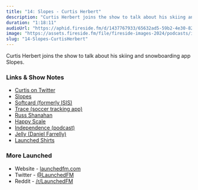 ```yaml
---
title: "14: Slopes - Curtis Herbert"
description: "Curtis Herbert joins the show to talk about his skiing and snowboarding app Slopes."
duration: "1:18:11"
audioUrl: "https://aphid.fireside.fm/d/1437767933/65632ad5-59b2-4e30-82d1-13845dce07dd/c8e9720a-5b6a-4ecd-a053-01690bd8d1d2.mp3"
image: "https://assets.fireside.fm/file/fireside-images-2024/podcasts/images/6/65632ad5-59b2-4e30-82d1-13845dce07dd/episodes/c/c8e9720a-5b6a-4ecd-a053-01690bd8d1d2/cover.jpg?v=1"
slug: "14-Slopes-CurtisHerbert"
---
```


<p>Curtis Herbert joins the show to talk about his skiing and snowboarding app Slopes.</p>

<h3>Links &amp; Show Notes</h3>

<ul>
<li><a href="https://twitter.com/parrots" rel="nofollow">Curtis on Twitter</a></li>
<li><a href="https://getslopes.com" rel="nofollow">Slopes</a></li>
<li><a href="https://techcrunch.com/2014/09/03/isis-mobile-wallet-rebrands-to-softcard-to-distance-from-miltant-terror-group/" rel="nofollow">Softcard (formerly ISIS)</a></li>
<li><a href="https://www.traceup.com" rel="nofollow">Trace (soccer tracking app)</a></li>
<li><a href="https://twitter.com/russshanahan" rel="nofollow">Russ Shanahan</a></li>
<li><a href="https://happyscale.com" rel="nofollow">Happy Scale</a></li>
<li><a href="https://independence.fm" rel="nofollow">Independence (podcast)</a></li>
<li><a href="https://jellystyle.com/about" rel="nofollow">Jelly (Daniel Farrelly)</a></li>
<li><a href="https://cottonbureau.com/products/launched-podcast" rel="nofollow">Launched Shirts</a></li>
</ul>

<h3>More Launched</h3>

<ul>
<li>Website - <a href="https://launchedfm.com" rel="nofollow">launchedfm.com</a></li>
<li>Twitter - <a href="https://twitter.com/launchedfm" rel="nofollow">@LaunchedFM</a></li>
<li>Reddit - <a href="https://www.reddit.com/r/LaunchedFM/" rel="nofollow">/r/LaunchedFM</a></li>
</ul>

